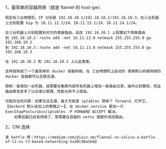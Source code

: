 1，最简单的容器网络（就是 flannel 的 host-gw）

    假定有三台物理机，IP 分别是 192.18.10.1/192.18.10.2/192.18.10.3，在三台机器上分别配置 bip 为 10.11.12.1/24、10.11.13.1/24、10.11.14.1/24。

    在三台机器上分别配置到对方的直接路由，如在 192.18.10.1 上配置如下两条路由
    到 192.18.10.2：route add -net 10.11.12.0 netmask 255.255.255.0 gw 192.168.10.2
    到 192.18.10.3：route add -net 10.11.13.0 netmask 255.255.255.0 gw 192.168.10.3

    在 192.18.10.2 和 192.18.10.3 上以此类推。

    这样就构成了一个最简单的 docker 容器网络。在 三台物理机上启动的 使用默认桥接网络的 docker 容器都可以互联互通。

    限制：每增加一台机器，就需要在集群内部所有机器上增加一条路由记录，操作比较繁琐，而且路由表信息多了以后难以管理，性能也称不上很高。
    
    可能存在的问题：如果无法互通，最大可能是 iptables 禁掉了 forward，打开它。【dockerd 默认会加上的策略之一】。在 docker.service 里加一行 ExecStopPost=/sbin/iptables -P FORWARD ACCEPT 解决。
        如果容器已经有网络了，那需要在容器的 netns 里额外添加路由。

2，CNI 选择

    来 battle 啊：https://medium.com/@jain.sm/flannel-vs-calico-a-battle-of-l2-vs-l3-based-networking-5a30cd0a3ebd
